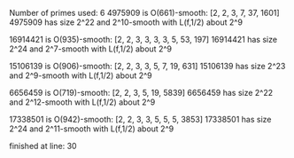 Number of primes used: 6
4975909 is O(661)-smooth:
	 [2, 2, 3, 7, 37, 1601]
4975909 has size 2^22 and 2^10-smooth with L(f,1/2) about 2^9

16914421 is O(935)-smooth:
	 [2, 2, 3, 3, 3, 3, 5, 53, 197]
16914421 has size 2^24 and 2^7-smooth with L(f,1/2) about 2^9

15106139 is O(906)-smooth:
	 [2, 2, 3, 3, 5, 7, 19, 631]
15106139 has size 2^23 and 2^9-smooth with L(f,1/2) about 2^9

6656459 is O(719)-smooth:
	 [2, 2, 3, 5, 19, 5839]
6656459 has size 2^22 and 2^12-smooth with L(f,1/2) about 2^9

17338501 is O(942)-smooth:
	 [2, 2, 3, 3, 5, 5, 5, 3853]
17338501 has size 2^24 and 2^11-smooth with L(f,1/2) about 2^9

finished at line: 30
